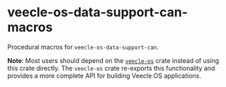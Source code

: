 # veecle-os-data-support-can-macros

Procedural macros for `veecle-os-data-support-can`.

**Note**: Most users should depend on the [`veecle-os`](https://crates.io/crates/veecle-os) crate instead of using this crate directly.
The `veecle-os` crate re-exports this functionality and provides a more complete API for building Veecle OS applications.
